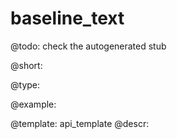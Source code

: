 baseline_text
=============

@todo:
	check the autogenerated stub


@short:
	

@type:

@example:

@template:	api_template
@descr:


